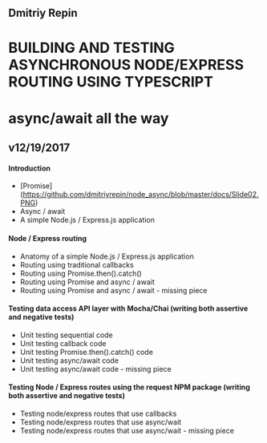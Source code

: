 ## Dmitriy Repin </h2>
# BUILDING AND TESTING ASYNCHRONOUS NODE/EXPRESS ROUTING USING TYPESCRIPT
# async/await all the way
## v12/19/2017

#### Introduction
- [Promise] (https://github.com/dmitriyrepin/node_async/blob/master/docs/Slide02.PNG)
- Async / await
- A simple Node.js / Express.js application

#### Node / Express routing
- Anatomy of a simple Node.js / Express.js application
- Routing using traditional callbacks
- Routing using Promise.then().catch()
- Routing using Promise and async / await
- Routing using Promise and async / await - missing piece

#### Testing data access API layer with Mocha/Chai (writing both assertive and negative tests)
- Unit testing sequential code
- Unit testing callback code
- Unit testing Promise.then().catch() code
- Unit testing async/await code
- Unit testing async/await code - missing piece

#### Testing Node / Express routes using the request NPM package (writing both assertive and negative tests)
- Testing node/express routes that use callbacks
- Testing node/express routes that use async/wait
- Testing node/express routes that use async/wait - missing piece


